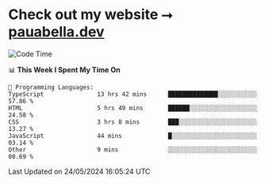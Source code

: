 # Check out my website ⭢ [pauabella.dev](https://pauabella.dev)

<!--START_SECTION:waka-->
![Code Time](http://img.shields.io/badge/Code%20Time-3%2C373%20hrs%2026%20mins-blue)

📊 **This Week I Spent My Time On** 

```text
💬 Programming Languages: 
TypeScript               13 hrs 42 mins      ██████████████░░░░░░░░░░░   57.86 % 
HTML                     5 hrs 49 mins       ██████░░░░░░░░░░░░░░░░░░░   24.58 % 
CSS                      3 hrs 8 mins        ███░░░░░░░░░░░░░░░░░░░░░░   13.27 % 
JavaScript               44 mins             █░░░░░░░░░░░░░░░░░░░░░░░░   03.14 % 
Other                    9 mins              ░░░░░░░░░░░░░░░░░░░░░░░░░   00.69 % 
```


 Last Updated on 24/05/2024 16:05:24 UTC
<!--END_SECTION:waka-->
